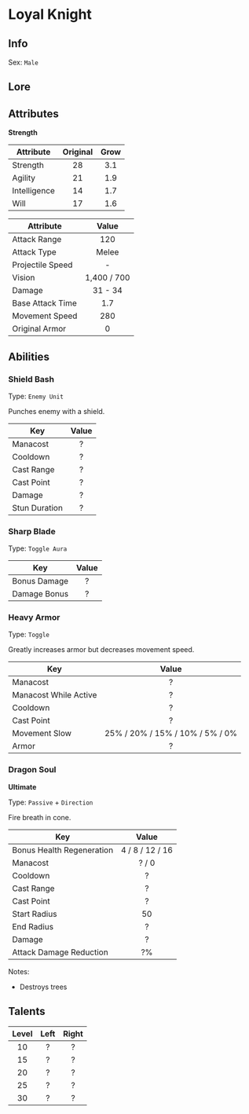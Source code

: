 # Loyal Knight

## Info
Sex: `Male`



## Lore

## Attributes

**Strength**

|  Attribute   | Original | Grow |
|--------------|:--------:|:----:|
| Strength     |    28    | 3.1  |
| Agility      |    21    | 1.9  |
| Intelligence |    14    | 1.7  |
| Will         |    17    | 1.6  |


|    Attribute     |    Value    |
|------------------|:-----------:|
| Attack Range     |     120     |
| Attack Type      |    Melee    |
| Projectile Speed |      -      |
| Vision           | 1,400 / 700 |
| Damage           |   31 - 34   |
| Base Attack Time |     1.7     |
| Movement Speed   |     280     |
| Original Armor   |      0      |

## Abilities

### Shield Bash

Type: `Enemy Unit`

Punches enemy with a shield.

| Key | Value |
|-----|:-----:|
| Manacost | ? |
| Cooldown | ? |
| Cast Range | ? |
| Cast Point | ? |
| Damage | ? |
| Stun Duration | ? |

### Sharp Blade

Type: `Toggle Aura`



| Key | Value |
|-----|:-----:|
| Bonus Damage | ? |
| Damage Bonus | ? |

### Heavy Armor

Type: `Toggle`

Greatly increases armor but decreases movement speed.

| Key | Value |
|-----|:-----:|
| Manacost | ? |
| Manacost While Active | ? |
| Cooldown | ? |
| Cast Point | ? |
| Movement Slow | 25% / 20% / 15% / 10% / 5% / 0% |
| Armor | ? |

### Dragon Soul
**__Ultimate__**

Type: `Passive` + `Direction`

Fire breath in cone.

| Key | Value |
|-----|:-----:|
| Bonus Health Regeneration | 4 / 8 / 12 / 16 |
| Manacost | ? / 0 |
| Cooldown | ? |
| Cast Range | ? |
| Cast Point | ? |
| Start Radius | 50 |
| End Radius | ? |
| Damage | ? |
| Attack Damage Reduction | ?% |

Notes:
- Destroys trees

## Talents

| Level | Left | Right |
|:-----:|:----:|:-----:|
| 10 | ? | ? |
| 15 | ? | ? |
| 20 | ? | ? |
| 25 | ? | ? |
| 30 | ? | ? |
